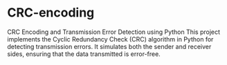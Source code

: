 # CRC-encoding
CRC Encoding and Transmission Error Detection using Python  This project implements the Cyclic Redundancy Check (CRC) algorithm in Python for detecting transmission errors. It simulates both the sender and receiver sides, ensuring that the data transmitted is error-free.
